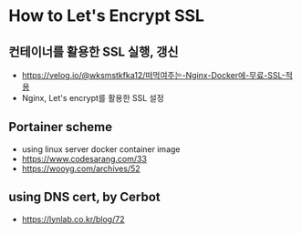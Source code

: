 # How to Let's Encrypt SSL
## 컨테이너를 활용한 SSL 실행, 갱신
  - https://velog.io/@wksmstkfka12/떠먹여주는-Nginx-Docker에-무료-SSL-적용
  - Nginx, Let's encrypt를 활용한 SSL 설정
    
## Portainer scheme
- using linux server docker container image
- https://www.codesarang.com/33
- https://wooyg.com/archives/52
## using DNS cert, by Cerbot
- https://lynlab.co.kr/blog/72
